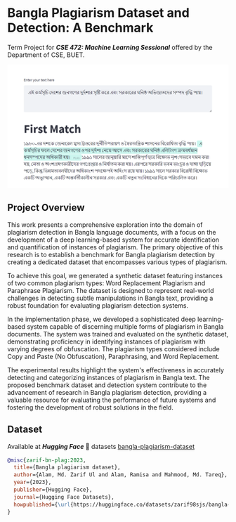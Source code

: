# Bangla Plagiarism Dataset and Detection: A Benchmark

Term Project for ***CSE 472: Machine Learning Sessional*** offered by the Department of CSE, BUET.

![](static/images/bangla_plag.png)

## Project Overview
This work presents a comprehensive exploration into the domain of plagiarism detection in Bangla language documents, with a focus on the development of a deep learning-based system for accurate identification and quantification of instances of plagiarism. The primary objective of this research is to establish a benchmark for Bangla plagiarism detection by creating a dedicated dataset that encompasses various types of plagiarism.

To achieve this goal, we generated a synthetic dataset featuring instances of two common plagiarism types: Word Replacement Plagiarism and Paraphrase Plagiarism. The dataset is designed to represent real-world challenges in detecting subtle manipulations in Bangla text, providing a robust foundation for evaluating plagiarism detection systems.

In the implementation phase, we developed a sophisticated deep learning-based system capable of discerning multiple forms of plagiarism in Bangla documents. The system was trained and evaluated on the synthetic dataset, demonstrating proficiency in identifying instances of plagiarism with varying degrees of obfuscation. The plagiarism types considered include Copy and Paste (No Obfuscation), Paraphrasing, and Word Replacement.

The experimental results highlight the system's effectiveness in accurately detecting and categorizing instances of plagiarism in Bangla text. The proposed benchmark dataset and detection system contribute to the advancement of research in Bangla plagiarism detection, providing a valuable resource for evaluating the performance of future systems and fostering the development of robust solutions in the field.

## Dataset

Available at ***Hugging Face*** 🤗 datasets   [bangla-plagiarism-dataset](https://huggingface.co/datasets/zarif98sjs/bangla-plagiarism-dataset)

```bibtex
@misc{zarif-bn-plag:2023,
  title={Bangla plagiarism dataset},
  author={Alam, Md. Zarif Ul and Alam, Ramisa and Mahmood, Md. Tareq},
  year={2023},
  publisher={Hugging Face},
  journal={Hugging Face Datasets},
  howpublished={\url{https://huggingface.co/datasets/zarif98sjs/bangla-plagiarism-dataset}},
}
```